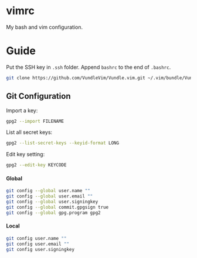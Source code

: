 # vimrc
My bash and vim configuration.

# Guide
Put the SSH key in `.ssh` folder.
Append `bashrc` to the end of `.bashrc`. 

```bash
git clone https://github.com/VundleVim/Vundle.vim.git ~/.vim/bundle/Vundle.vim
```

## Git Configuration

Import a key:

```bash
gpg2 --import FILENAME
```

List all secret keys:

```bash
gpg2 --list-secret-keys --keyid-format LONG
```

Edit key setting:

```bash
gpg2 --edit-key KEYCODE
```

#### Global

```bash
git config --global user.name ""
git config --global user.email ""
git config --global user.signingkey
git config --global commit.gpgsign true
git config --global gpg.program gpg2

```

#### Local

```bash
git config user.name ""
git config user.email ""
git config user.signingkey
```
